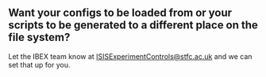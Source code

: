 ## Want your configs to be loaded from or your scripts to be generated to a different place on the file system?

Let the IBEX team know at ISISExperimentControls@stfc.ac.uk and we can set that up for you.